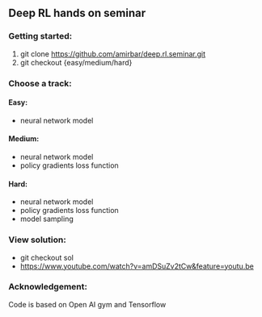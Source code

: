 ## Deep RL hands on seminar

### Getting started:
1. git clone https://github.com/amirbar/deep.rl.seminar.git
2. git checkout {easy/medium/hard}


### Choose a track:

#### Easy:
* neural network model

#### Medium:
* neural network model
* policy gradients loss function

#### Hard:
* neural network model
* policy gradients loss function
* model sampling


### View solution:
* git checkout sol
* https://www.youtube.com/watch?v=amDSuZv2tCw&feature=youtu.be

### Acknowledgement:
Code is based on Open AI gym and Tensorflow

